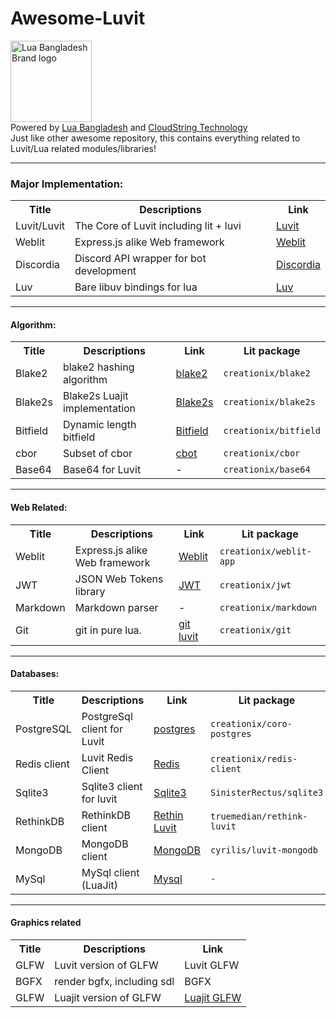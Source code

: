 # Awesome-Luvit
<a href = "https://alokborsho.win"><img src="https://alokborsho.win/lua.png" alt="Lua Bangladesh Brand logo" class="" style="width: 130px; height:auto;"></a> <br>
Powered by <a href = "https://alokborsho.win">Lua Bangladesh</a> and <a href = "https://cloudstring.ltd"> CloudString Technology</a><br>
Just like other awesome repository, this contains everything related to Luvit/Lua related modules/libraries!
<hr>
<h3>Major Implementation:</h3>
<table>
	<tr>
		<th>Title</th>
		<th>Descriptions</th>
		<th>Link</th>
	</tr>
   <tr>
    <td>Luvit/Luvit</td>
    <td>The Core of Luvit including lit + luvi</td>
    <td><a href = "https://github.com/luvit/luvit">Luvit</a></td>
  </tr>
	<tr>
		<td>Weblit</td>
		<td>Express.js alike Web framework</td>
		<td><a href="https://github.com/creationix/weblit">Weblit</a></td>
	</tr>
	<tr>
		<td>Discordia</td>
		<td>Discord API wrapper for bot development</td>
		<td><a href="https://github.com/SinisterRectus/Discordia">Discordia</a></td>
	</tr>
	<tr>
		<td>Luv</td>
		<td>Bare libuv bindings for lua</td>
		<td><a href="https://github.com/luvit/luv">Luv</a></td>
	</tr>

</table>

<hr>
<h4>Algorithm:</h4>
<table>
  	<tr>
	    <th>Title</th>
	    <th>Descriptions</th>
	    <th>Link</th>
	    <th>Lit package</th>
  	</tr>
   <tr>
	    <td>Blake2</td>
	    <td>blake2 hashing algorithm</td>
	    <td><a href = "https://github.com/creationix/luajit-blake2">blake2</a></td>
	    <td><code>creationix/blake2</code></td>
  	</tr>
  	<tr>
  		<td>Blake2s</td>
  		<td>Blake2s Luajit implementation</td>
  		<td><a href="https://github.com/creationix/luajit-blake2">Blake2s</a></td>
  		<td><code>creationix/blake2s</code></td>
  	</tr>
  	<tr>
  		<td>Bitfield</td>
  		<td>Dynamic length bitfield</td>
  		<td><a href="https://github.com/creationix/luajit-bitfield">Bitfield</a></td>
  		<td><code>creationix/bitfield</code></td>
  	</tr>
  	<tr>
  		<td>cbor</td>
  		<td>Subset of cbor</td>
  		<td><a href="https://github.com/creationix/luajit-cbor">cbot</a></td>
  		<td><code>creationix/cbor</code></td>
  	</tr>
  	<tr>
  		<td>Base64</td>
  		<td>Base64 for Luvit</td>
  		<td>-</td>
  		<td><code>creationix/base64</code></td>
  	</tr>
</table> 
<hr>
<h4>Web Related:</h4>

<table>
	<tr>
	    <th>Title</th>
	    <th>Descriptions</th>
	    <th>Link</th>
	    <th>Lit package</th>
  	</tr>
	<tr>
		<td>Weblit</td>
		<td>Express.js alike Web framework</td>
		<td><a href="https://github.com/creationix/weblit">Weblit</a></td>
		<td><code>creationix/weblit-app</code></td>
	</tr>
	<tr>
		<td>JWT</td>
		<td>JSON Web Tokens library</td>
		<td><a href="https://github.com/creationix/luvit-jwt">JWT</a></td>
		<td><code>creationix/jwt</code></td>
	</tr>
	<tr>
		<td>Markdown</td>
		<td>Markdown parser</td>
		<td>-</td>
		<td><code>creationix/markdown</code></td>
	</tr>	
	<tr>
		<td>Git</td>
		<td>git in pure lua.</td>
		<td><a href="https://github.com/creationix/lua-git">git luvit</a></td>
		<td><code>creationix/git</code></td>
	</tr>
</table>

<hr>

<h4>Databases:</h4>
<table>
	<tr>
	    <th>Title</th>
	    <th>Descriptions</th>
	    <th>Link</th>
	    <th>Lit package</th>
  	</tr>
	<tr>
		<td>PostgreSQL</td>
		<td>PostgreSql client for Luvit</td>
		<td><a href="https://github.com/creationix/lua-postgres">postgres</a></td>
		<td><code>creationix/coro-postgres</code></td>
	</tr>
	<tr>
		<td>Redis client</td>
		<td>Luvit Redis Client</td>
		<td><a href="https://github.com/creationix/redis-luvit">Redis</a></td>
		<td><code>creationix/redis-client</code></td>
	</tr>
	<tr>
		<td>Sqlite3</td>
		<td>Sqlite3 client for luvit</td>
		<td><a href="https://github.com/SinisterRectus/lit-sqlite3">Sqlite3</a></td>
		<td><code>SinisterRectus/sqlite3</code></td>
	</tr>
	<tr>
		<td>RethinkDB</td>
		<td>RethinkDB client</td>
		<td><a href="https://github.com/truemedian/rethink-luvit">Rethin Luvit</a></td>
		<td><code>truemedian/rethink-luvit</code></td>
	</tr>
	<tr>
		<td>MongoDB</td>
		<td>MongoDB client</td>
		<td><a href="https://github.com/cyrilis/luvit-mongodb">MongoDB</a></td>
		<td><code>cyrilis/luvit-mongodb</code></td>
	</tr>
	<tr>
		<td>MySql</td>
		<td>MySql client (LuaJit) </td>
		<td><a href="https://github.com/luapower/mysql">Mysql</a></td>
		<td><code>-</code></td>
	</tr>
</table>
<hr>
<h4>Graphics related</h4>
<table>
	<tr>
	    <th>Title</th>
	    <th>Descriptions</th>
	    <th>Link</th>
  	</tr>
  	<tr>
  		<td>GLFW</td>
  		<td>Luvit version of GLFW</td>
  		<td><a href="https://github.com/creationix/lit-glfw"></a>Luvit GLFW</td>
  	</tr>
  	<tr>
  		<td>BGFX</td>
  		<td>render bgfx, including sdl</td>
  		<td><a href="https://github.com/dlannan/luvit-bgfx"></a>BGFX</td>
  	</tr>
  	<tr>
  		<td>GLFW</td>
  		<td>Luajit version of GLFW</td>
  		<td><a href="https://github.com/Playermet/luajit-glfw">Luajit GLFW</a></td>
  	</tr>
</table>